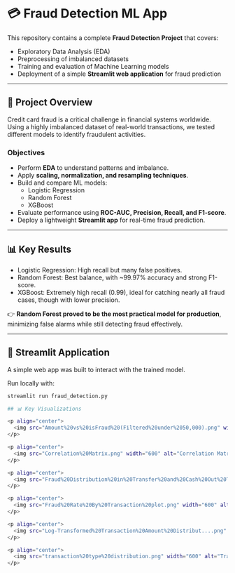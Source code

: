 # 💳 Fraud Detection ML App

This repository contains a complete **Fraud Detection Project** that covers:
- Exploratory Data Analysis (EDA)
- Preprocessing of imbalanced datasets
- Training and evaluation of Machine Learning models
- Deployment of a simple **Streamlit web application** for fraud prediction

---

## 📌 Project Overview
Credit card fraud is a critical challenge in financial systems worldwide.  
Using a highly imbalanced dataset of real-world transactions, we tested different models to identify fraudulent activities.

### Objectives
- Perform **EDA** to understand patterns and imbalance.
- Apply **scaling, normalization, and resampling techniques**.
- Build and compare ML models:
  - Logistic Regression
  - Random Forest
  - XGBoost
- Evaluate performance using **ROC-AUC, Precision, Recall, and F1-score**.
- Deploy a lightweight **Streamlit app** for real-time fraud prediction.

---

## 📊 Key Results
- Logistic Regression: High recall but many false positives.
- Random Forest: Best balance, with ~99.97% accuracy and strong F1-score.
- XGBoost: Extremely high recall (0.99), ideal for catching nearly all fraud cases, though with lower precision.

👉 **Random Forest proved to be the most practical model for production**, minimizing false alarms while still detecting fraud effectively.

---

## 🚀 Streamlit Application
A simple web app was built to interact with the trained model.

Run locally with:
```bash
streamlit run fraud_detection.py

## 📊 Key Visualizations

<p align="center">
  <img src="Amount%20vs%20isFraud%20(Filtered%20under%2050,000).png" width="600" alt="Amount vs isFraud">
</p>

<p align="center">
  <img src="Correlation%20Matrix.png" width="600" alt="Correlation Matrix">
</p>

<p align="center">
  <img src="Fraud%20Distribution%20in%20Transfer%20and%20Cash%20Out%20Ty....png" width="600" alt="Fraud Distribution in Transfer and Cash Out">
</p>

<p align="center">
  <img src="Fraud%20Rate%20By%20Transaction%20plot.png" width="600" alt="Fraud Rate by Transaction">
</p>

<p align="center">
  <img src="Log-Transformed%20Transaction%20Amount%20Distribut....png" width="600" alt="Log-Transformed Transaction Amount Distribution">
</p>

<p align="center">
  <img src="transaction%20type%20distribution.png" width="600" alt="Transaction Type Distribution">
</p>



